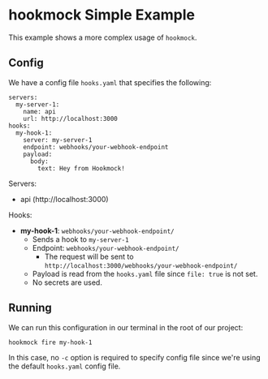 # hookmock Simple Example

This example shows a more complex usage of `hookmock`.

## Config

We have a config file `hooks.yaml` that specifies the following:

```
servers:
  my-server-1:
    name: api
    url: http://localhost:3000
hooks:
  my-hook-1:
    server: my-server-1
    endpoint: webhooks/your-webhook-endpoint
    payload:
      body:
        text: Hey from Hookmock!
```

Servers:
- api (http://localhost:3000)

Hooks:
- **my-hook-1**: `webhooks/your-webhook-endpoint/`
    - Sends a hook to `my-server-1`
    - Endpoint: `webhooks/your-webhook-endpoint/`
        - The request will be sent to `http://localhost:3000/webhooks/your-webhook-endpoint/`
    - Payload is read from the `hooks.yaml` file since `file: true` is not set.
    - No secrets are used.

## Running

We can run this configuration in our terminal in the root of our project:

```
hookmock fire my-hook-1
```

In this case, no `-c` option is required to specify config file since we're using the default `hooks.yaml` config file.